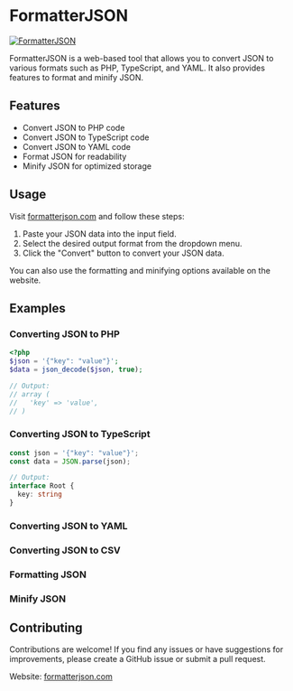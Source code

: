# FormatterJSON

[![FormatterJSON](https://your-website-url.com/path/to/your-logo.png)](https://formatterjson.com)

FormatterJSON is a web-based tool that allows you to convert JSON to various formats such as PHP, TypeScript, and YAML. It also provides features to format and minify JSON.

## Features

- Convert JSON to PHP code
- Convert JSON to TypeScript code
- Convert JSON to YAML code
- Format JSON for readability
- Minify JSON for optimized storage

## Usage

Visit [formatterjson.com](https://formatterjson.com) and follow these steps:

1. Paste your JSON data into the input field.
2. Select the desired output format from the dropdown menu.
3. Click the "Convert" button to convert your JSON data.

You can also use the formatting and minifying options available on the website.

## Examples

### Converting JSON to PHP

```php
<?php
$json = '{"key": "value"}';
$data = json_decode($json, true);

// Output:
// array (
//   'key' => 'value',
// )

```

### Converting JSON to TypeScript
```typescript
const json = '{"key": "value"}';
const data = JSON.parse(json);

// Output:
interface Root {
  key: string
}
```

### Converting JSON to YAML

### Converting JSON to CSV

### Formatting JSON

### Minify JSON

## Contributing

Contributions are welcome! If you find any issues or have suggestions for improvements, please create a GitHub issue or submit a pull request.

Website: [formatterjson.com](formatterjson.com)

